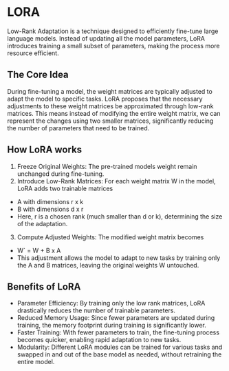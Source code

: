 # LORA
Low-Rank Adaptation is a technique designed to efficiently fine-tune large language models. Instead of updating all the model parameters, LoRA introduces training a small subset of parameters, making the process more resource efficient.

## The Core Idea
During fine-tuning a model, the weight matrices are typically adjusted to adapt the model to specific tasks. LoRA proposes that the necessary adjustments to these weight matrices be approximated through low-rank matrices. This means instead of modifying the entire weight matrix, we can represent the changes using two smaller matrices, significantly reducing the number of parameters that need to be trained.

## How LoRA works
1. Freeze Original Weights: The pre-trained models weight remain unchanged during fine-tuning.
2. Introduce Low-Rank Matrices: For each weight matrix W in the model, LoRA adds two trainable matrices
- A with dimensions r x k
- B with dimensions d x r
- Here, r is a chosen rank (much smaller than d or k), determining the size of the adaptation.
3. Compute Adjusted Weights: The modified weight matrix becomes
- W` = W + B x A
- This adjustment allows the model to adapt to new tasks by training only the A and B matrices, leaving the original weights W untouched.

## Benefits of LoRA
- Parameter Efficiency: By training only the low rank matrices, LoRA drastically reduces the number of trainable parameters. 
- Reduced Memory Usage: Since fewer parameters are updated during training, the memory footprint during training is significantly lower.
- Faster Training: With fewer parameters to train, the fine-tuning process becomes quicker, enabling rapid adaptation to new tasks.
- Modularity: Different LoRA modules can be trained for various tasks and swapped in and out of the base model as needed, without retraining the entire model.